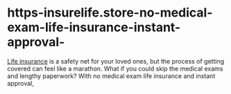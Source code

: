 # https-insurelife.store-no-medical-exam-life-insurance-instant-approval-
[Life insurance](https://insurelife.store/no-medical-exam-life-insurance-instant-approval/) is a safety net for your loved ones, but the process of getting covered can feel like a marathon. What if you could skip the medical exams and lengthy paperwork? With no medical exam life insurance and instant approval,
